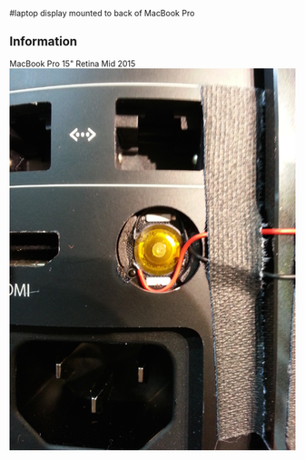 #laptop display mounted to back of MacBook Pro

## Information
MacBook Pro 15" Retina Mid 2015
![](https://raw.githubusercontent.com/antimodular/external-power-button/master/power_button_macpro_late2013_b.jpg)
